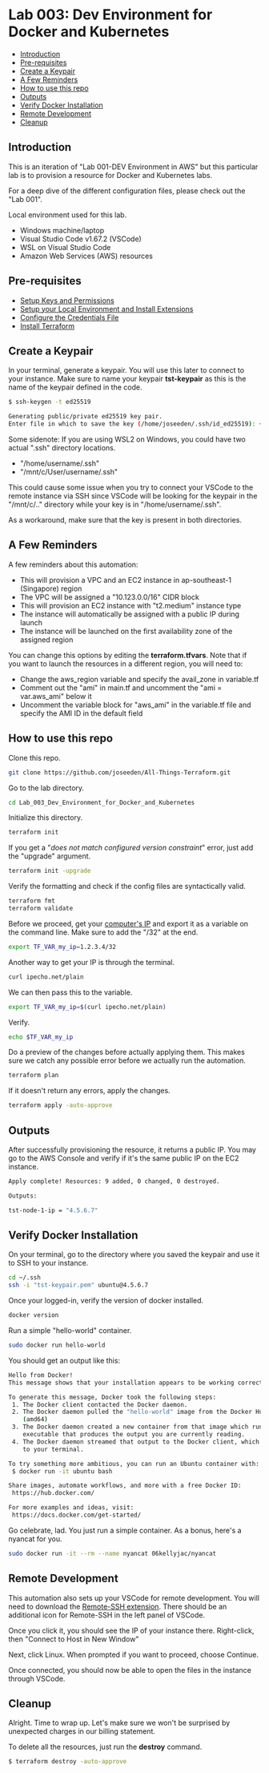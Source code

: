 
# Lab 003: Dev Environment for Docker and Kubernetes

- [Introduction](#introduction)
- [Pre-requisites](#pre-requisites)
- [Create a Keypair](#create-a-keypair)
- [A Few Reminders](#a-few-reminders)
- [How to use this repo](#how-to-use-this-repo)
- [Outputs](#outputs)
- [Verify Docker Installation](#verify-docker-installation)
- [Remote Development](#remote-development)
- [Cleanup](#cleanup)


## Introduction

This is an iteration of "Lab 001-DEV Environment in AWS" but this particular lab is to provision a resource for Docker and Kubernetes labs.

For a deep dive of the different configuration files, please check out the "Lab 001".

Local environment used for this lab. 

- Windows machine/laptop
- Visual Studio Code v1.67.2 (VSCode)
- WSL on Visual Studio Code
- Amazon Web Services (AWS) resources

## Pre-requisites 

- [Setup Keys and Permissions](../README.md#pre-requisites)
- [Setup your Local Environment and Install Extensions](../README.md#pre-requisites) 
- [Configure the Credentials File](../README.md#pre-requisites) 
- [Install Terraform](../README.md#pre-requisites) 
              

## Create a Keypair

In your terminal, generate a keypair. You will use this later to connect to your instance. Make sure to name your keypair **tst-keypair** as this is the name of the keypair defined in the code.

```bash
$ ssh-keygen -t ed25519

Generating public/private ed25519 key pair.
Enter file in which to save the key (/home/joseeden/.ssh/id_ed25519): ~/.ssh/tst-keypair  
```

Some sidenote: If you are using WSL2 on Windows, you could have two actual ".ssh" directory locations.

- "/home/username/.ssh"
- "/mnt/c/User/username/.ssh"

This could cause some issue when you try to connect your VSCode to the remote instance via SSH since VSCode will be looking for the keypair in the "/mnt/c/.." directory while your key is in "/home/username/.ssh".

As a workaround, make sure that the key is present in both directories.

## A Few Reminders

A few reminders about this automation:

- This will provision a VPC and an EC2 instance in ap-southeast-1 (Singapore) region
- The VPC will be assigned a "10.123.0.0/16" CIDR block
- This will provision an EC2 instance with "t2.medium" instance type
- The instance will automatically be assigned with a public IP during launch
- The instance will be launched on the first availability zone of the assigned region

You can change this options by editing the **terraform.tfvars**. Note that if you want to launch the resources in a different region, you will need to:

- Change the aws_region variable and specify the avail_zone in variable.tf
- Comment out the "ami" in main.tf and uncomment the "ami = var.aws_ami" below it 
- Uncomment the variable block for "aws_ami" in the variable.tf file and specify the AMI ID in the default field


## How to use this repo

Clone this repo.

```bash
git clone https://github.com/joseeden/All-Things-Terraform.git
```

Go to the lab directory.

```bash
cd Lab_003_Dev_Environment_for_Docker_and_Kubernetes
```

Initialize this directory.

```bash
terraform init  
```

If you get a "_does not match configured version constraint_" error, just add the "upgrade" argument.

```bash
terraform init -upgrade 
```

Verify the formatting and check if the config files are syntactically valid.

```bash
terraform fmt 
terraform validate 
```

Before we proceed, get your [computer's IP](https://whatismyipaddress.com/) and export it as a variable on the command line. Make sure to add the "/32" at the end.

```bash
export TF_VAR_my_ip=1.2.3.4/32
```

Another way to get your IP is through the terminal.

```bash
curl ipecho.net/plain 
```

We can then pass this to the variable.

```bash
export TF_VAR_my_ip=$(curl ipecho.net/plain) 
```

Verify.

```bash
echo $TF_VAR_my_ip 
```

Do a preview of the changes before actually applying them. This makes sure we catch any possible error before we actually run the automation. 

```bash
terraform plan 
```

If it doesn't return any errors, apply the changes.

```bash
terraform apply -auto-approve 
```

## Outputs 

After successfully provisioning the resource, it returns a public IP. You may go to the AWS Console and verify if it's the same public IP on the EC2 instance.

```bash
Apply complete! Resources: 9 added, 0 changed, 0 destroyed.

Outputs:

tst-node-1-ip = "4.5.6.7"
```

## Verify Docker Installation 

On your terminal, go to the directory where you saved the keypair and use it to SSH to your instance.

```bash
cd ~/.ssh
ssh -i "tst-keypair.pem" ubuntu@4.5.6.7
```

Once your logged-in, verify the version of docker installed.

```bash
docker version  
```

Run a simple "hello-world" container.

```bash
sudo docker run hello-world  
```

You should get an output like this:

```bash
Hello from Docker!
This message shows that your installation appears to be working correctly.

To generate this message, Docker took the following steps:
 1. The Docker client contacted the Docker daemon.
 2. The Docker daemon pulled the "hello-world" image from the Docker Hub.
    (amd64)
 3. The Docker daemon created a new container from that image which runs the
    executable that produces the output you are currently reading.
 4. The Docker daemon streamed that output to the Docker client, which sent it
    to your terminal.

To try something more ambitious, you can run an Ubuntu container with:
 $ docker run -it ubuntu bash

Share images, automate workflows, and more with a free Docker ID:
 https://hub.docker.com/

For more examples and ideas, visit:
 https://docs.docker.com/get-started/
```

Go celebrate, lad. You just run a simple container.
As a bonus, here's a nyancat for you.

```bash
sudo docker run -it --rm --name nyancat 06kellyjac/nyancat 
```

## Remote Development

This automation also sets up your VSCode for remote development. You will need to download the [Remote-SSH extension](https://marketplace.visualstudio.com/items?itemName=ms-vscode-remote.vscode-remote-extensionpack). There should be an additional icon for Remote-SSH in the left panel of VSCode. 

Once you click it, you should see the IP of your instance there. Right-click, then "Connect to Host in New Window"

Next, click Linux.
When prompted if you want to proceed, choose Continue.

Once connected, you should now be able to open the files in the instance through VSCode.

## Cleanup

Alright. Time to wrap up. Let's make sure we won't be surprised by unexpected charges in our billing statement.

To delete all the resources, just run the **destroy** command.

```bash
$ terraform destroy -auto-approve 
```
